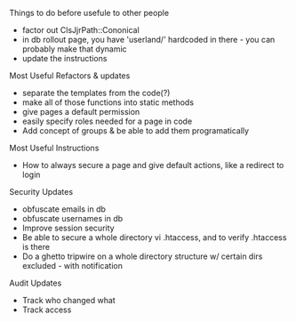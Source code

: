 Things to do before usefule to other people
* factor out ClsJjrPath::Cononical
* in db rollout page, you have 'userland/' hardcoded in there - you can probably make that dynamic
* update the instructions

Most Useful Refactors & updates
* separate the templates from the code(?)
* make all of those functions into static methods
* give pages a default permission
* easily specify roles needed for a page in code
* Add concept of groups & be able to add them programatically

Most Useful Instructions
* How to always secure a page and give default actions, like a redirect to login

Security Updates
* obfuscate emails in db
* obfuscate usernames in db
* Improve session security
* Be able to secure a whole directory vi .htaccess, and to verify .htaccess is there
* Do a ghetto tripwire on a whole directory structure w/ certain dirs excluded - with notification

Audit Updates
* Track who changed what
* Track access